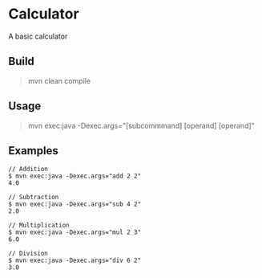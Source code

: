 # Calculator
A basic calculator

## Build
>mvn clean compile

## Usage
>mvn exec:java -Dexec.args="[subcommmand] [operand] [operand]"

## Examples
```
// Addition
$ mvn exec:java -Dexec.args="add 2 2"
4.0

// Subtraction
$ mvn exec:java -Dexec.args="sub 4 2"
2.0

// Multiplication
$ mvn exec:java -Dexec.args="mul 2 3"
6.0

// Division
$ mvn exec:java -Dexec.args="div 6 2"
3.0
```
